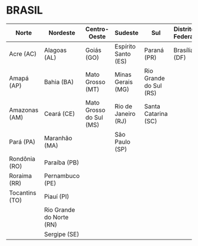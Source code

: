 # BRASIL

| Norte               | Nordeste            | Centro-Oeste        | Sudeste             | Sul                 | Distrito Federal   |
|---------------------|---------------------|---------------------|---------------------|---------------------|---------------------|
| Acre (AC)           | Alagoas (AL)        | Goiás (GO)          | Espírito Santo (ES)| Paraná (PR)         | Brasília (DF)      |
| Amapá (AP)          | Bahia (BA)          | Mato Grosso (MT)    | Minas Gerais (MG)  | Rio Grande do Sul (RS)|                   |
| Amazonas (AM)       | Ceará (CE)          | Mato Grosso do Sul (MS)| Rio de Janeiro (RJ)| Santa Catarina (SC) |                   |
| Pará (PA)           | Maranhão (MA)       |                     | São Paulo (SP)      |                     |                   |
| Rondônia (RO)       | Paraíba (PB)        |                     |                    |                     |                   |
| Roraima (RR)        | Pernambuco (PE)     |                     |                    |                     |                   |
| Tocantins (TO)      | Piauí (PI)          |                     |                    |                     |                   |
|                     | Rio Grande do Norte (RN)|                 |                    |                     |                   |
|                     | Sergipe (SE)        |                     |                    |                     |                   |
